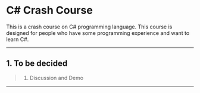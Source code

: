 # C# Crash Course

This is a crash course on C# programming language. This course is designed for people who have some programming experience and want to learn C#.

---

## 1. To be decided

> 1. Discussion and Demo

---
